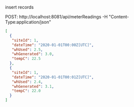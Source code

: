 insert records

POST: http://localhost:8081/api/meterReadings
-H "Content-Type:application/json"
```json
[
  {
   "siteId": 1,
   "dateTime": "2020-01-01T00:00Z[UTC]",
   "whUsed": 2.5,
   "whGenerated": 3.0,
   "tempC": 22.5
  },
  {
   "siteId": 1,
   "dateTime": "2020-01-01T00:01Z[UTC]",
   "whUsed": 2.4,
   "whGenerated": 3.1,
   "tempC": 22.0
  }
]
```
